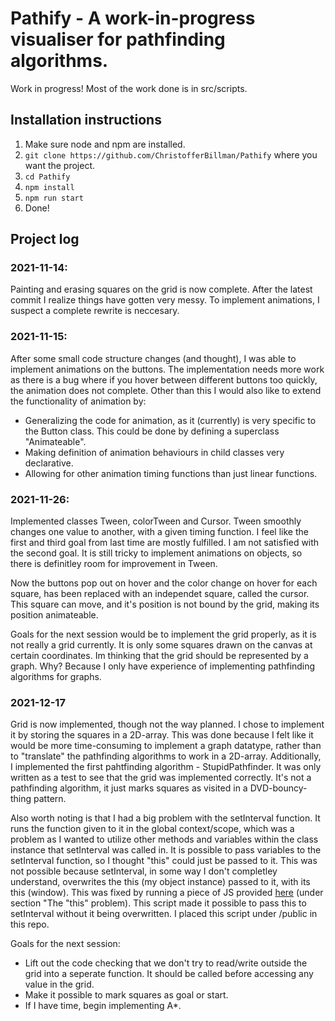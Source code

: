 # Pathify - A work-in-progress visualiser for pathfinding algorithms.

Work in progress! Most of the work done is in src/scripts.

## Installation instructions

1. Make sure node and npm are installed.
2. `git clone https://github.com/ChristofferBillman/Pathify` where you want the project.
3. `cd Pathify`
4. `npm install`
5. `npm run start`
6. Done!

## Project log

### 2021-11-14:

Painting and erasing squares on the grid is now complete. After the latest commit I realize things have gotten very messy. To implement animations, I suspect a complete rewrite is neccesary.

### 2021-11-15:

After some small code structure changes (and thought), I was able to implement animations on the buttons. The implementation needs more work as there is a bug where if you hover between different buttons too quickly, the animation does not complete. Other than this I would also like to extend the functionality of animation by:

-   Generalizing the code for animation, as it (currently) is very specific to the Button class. This could be done by defining a superclass "Animateable".
-   Making definition of animation behaviours in child classes very declarative.
-   Allowing for other animation timing functions than just linear functions.

### 2021-11-26:

Implemented classes Tween, colorTween and Cursor. Tween smoothly changes one value to another, with a given timing function. I feel like the first and third goal from last time are mostly fulfilled. I am not satisfied with the second goal. It is still tricky to implement animations on objects, so there is definitley room for improvement in Tween.

Now the buttons pop out on hover and the color change on hover for each square, has been replaced with an independet square, called the cursor. This square can move, and it's position is not bound by the grid, making its position animateable.

Goals for the next session would be to implement the grid properly, as it is not really a grid currently. It is only some squares drawn on the canvas at certain coordinates. Im thinking that the grid should be represented by a graph. Why? Because I only have experience of implementing pathfinding algorithms for graphs.

### 2021-12-17

Grid is now implemented, though not the way planned. I chose to implement it by storing the squares in a 2D-array. This was done because I felt like it would be more time-consuming to implement a graph datatype, rather than to "translate" the pathfinding algorithms to work in a 2D-array. Additionally, I implemented the first pahtfinding algorithm - StupidPathfinder. It was only written as a test to see that the grid was implemented correctly. It's not a pathfinding algorithm, it just marks squares as visited in a DVD-bouncy-thing pattern.

Also worth noting is that I had a big problem with the setInterval function. It runs the function given to it in the global context/scope, which was a problem as I wanted to utilize other methods and variables within the class instance that setInterval was called in. It is possible to pass variables to the setInterval function, so I thought "this" could just be passed to it. This was not possible because setInterval, in some way I don't completley understand, overwrites the this (my object instance) passed to it, with its this (window). This was fixed by running a piece of JS provided [here](https://developer.mozilla.org/en-US/docs/Web/API/setInterval) (under section "The "this" problem). This script made it possible to pass this to setInterval without it being overwritten. I placed this script under /public in this repo.

Goals for the next session:

-   Lift out the code checking that we don't try to read/write outside the grid into a seperate function. It should be called before accessing any value in the grid.
-   Make it possible to mark squares as goal or start.
-   If I have time, begin implementing A\*.
